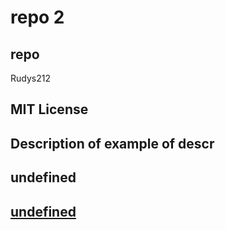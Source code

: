 # repo 2
  
  ## repo
  
  Rudys212

  ## MIT License

  ## Description of example of descr

  ## undefined

  ## [undefined](undefined)
  
  